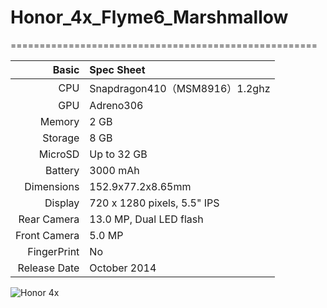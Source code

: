 # Honor_4x_Flyme6_Marshmallow
=====================================================

Basic   | Spec Sheet
-------:|:-------------------------
CPU     | Snapdragon410（MSM8916）1.2ghz
GPU     | Adreno306
Memory  | 2 GB
Storage | 8 GB
MicroSD | Up to 32 GB
Battery | 3000 mAh
Dimensions | 152.9x77.2x8.65mm
Display | 720 x 1280 pixels, 5.5" IPS
Rear Camera  | 13.0 MP, Dual LED flash
Front Camera | 5.0 MP
FingerPrint | No
Release Date | October 2014

![Honor 4x](http://git.oschina.net/uploads/images/2017/0217/193407_34ed6e52_1175660.jpeg "Honor 4x")
